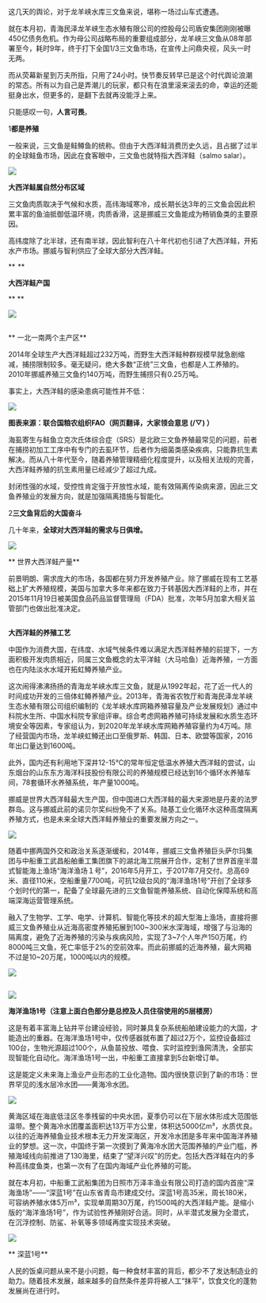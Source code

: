 这几天的舆论，对于龙羊峡水库三文鱼来说，堪称一场过山车式遭遇。

就在本月初，青海民泽龙羊峡生态水殖有限公司的控股母公司盾安集团刚刚被曝450亿债务危机。作为母公司战略布局的重要组成部分，龙羊峡三文鱼从08年部署至今，耗时9年，终于打下全国1/3三文鱼市场，在宣传上问鼎央视，风头一时无两。

而从荧幕新星到万夫所指，只用了24小时。快节奏反转早已是这个时代舆论浪潮的常态。所有以为自己是弄潮儿的玩家，都只有在浪里滚来滚去的命，幸运的还能挺身出水，但更多的，是翻下去就再没能浮上来。

只能感叹一句，**人言可畏**。

1**都是养殖**

一般来说，三文鱼是鲑鳟鱼的统称。但由于大西洋鲑消费历史久远，且占据了过半的全球鲑鱼市场，因此在食客眼中，三文鱼也就特指大西洋鲑（salmo salar）。 

**![](http://public.iwangpo.com/FhKaSs3mwvgR7qrOXih-zcrwaCoi.jpg?imageView2/2/w/600)**

**大西洋鲑属自然分布区域**

三文鱼肉质取决于气候和水质，高纬海域寒冷，成长期长达3年的三文鱼会因此积累丰富的鱼油抵御低温环境，肉质香滑，这是挪威三文鱼能成为畅销鱼类的主要原因。

高纬度除了北半球，还有南半球，因此智利在八十年代初也引进了大西洋鲑，开拓水产市场。挪威与智利供应了全球大部分大西洋鲑。

**![](data:image/gif;base64,iVBORw0KGgoAAAANSUhEUgAAAAEAAAABCAYAAAAfFcSJAAAADUlEQVQImWNgYGBgAAAABQABh6FO1AAAAABJRU5ErkJggg==)
**

**大西洋鲑产国**

**
**

**![](http://public.iwangpo.com/FiUC0RIPcutgugUf7Sy3OuMxYs5s.jpg?imageView2/2/w/600)**

**![](data:image/gif;base64,iVBORw0KGgoAAAANSUhEUgAAAAEAAAABCAYAAAAfFcSJAAAADUlEQVQImWNgYGBgAAAABQABh6FO1AAAAABJRU5ErkJggg==)**

** 一北一南两个主产区**

2014年全球生产大西洋鲑超过232万吨，而野生大西洋鲑种群规模早就急剧缩减，捕捞限制较多。毫无疑问，绝大多数“正统”三文鱼，也都是人工养殖的。2010年挪威养殖三文鱼约140万吨，而野生捕捞只有0.25万吨。

事实上，大西洋鲑的感染患病可能性并不低：

**![](http://public.iwangpo.com/FiaPa42nqG-mFsmN5xklINeucc0o.jpg?imageView2/2/w/600)**

**图表来源：联合国粮农组织FAO（网页翻译，大家领会意思 (/▽\) ）**

海虱寄生与鲑鱼立克次氏体综合症（SRS）是北欧三文鱼养殖最常见的问题，前者在捕捞初加工工序中有专门的去虱环节，后者作为细菌类感染疾病，只能靠抗生素解决。而从八十年代至今，随着养殖管理精细化程度提升，以及相关法规的完善，大西洋鲑养殖的抗生素用量已经减少了超过九成。

封闭性强的水域，受控性肯定强于开放性水域，能有效隔离传染病来源，因此三文鱼养殖业的发展方向，就是加强隔离措施与智能化。

2**三文鱼背后的大国奋斗**

几十年来，**全球对大西洋鲑的需求与日俱增。**

**![](http://public.iwangpo.com/FrO7_iPwGyhoELrEb4RwiCJbPoiG.jpg?imageView2/2/w/600)**

** 世界大西洋鲑产量**

前景明朗、需求庞大的市场，各国都在努力开发养殖产业。除了挪威在现有工艺基础上扩大养殖规模，美国与加拿大多年来都在致力于转基因大西洋鲑的上市，并在2015年11月19日被美国食品药品监督管理局（FDA）批准，次年5月加拿大相关监管部门也做出批准决定。

 **![](data:image/gif;base64,iVBORw0KGgoAAAANSUhEUgAAAAEAAAABCAYAAAAfFcSJAAAADUlEQVQImWNgYGBgAAAABQABh6FO1AAAAABJRU5ErkJggg==)**

**大西洋鲑的养殖工艺**

中国作为消费大国，在纬度、水域气候条件难以满足大西洋鲑养殖的前提下，一方面积极开发肉质相近，同属三文鱼概念的太平洋鲑（大马哈鱼）近海养殖，一方面也在内陆淡水水域开拓虹鳟养殖产业。

这次闹得沸沸扬扬的青海龙羊峡水库三文鱼，就是从1992年起，花了近一代人的时间成功开发的三倍体虹鳟养殖产业。2013年，青海省农牧厅和青海民泽龙羊峡生态水殖有限公司组织编制的《龙羊峡水库网箱养殖容量及产业发展规划》通过中科院水生所、中国水科院专家组评审。综合考虑网箱养殖可持续发展和水质生态环境安全等因素，专家组认为，到2020年龙羊峡水库网箱养殖容量约为4万吨。除了经营国内市场，龙羊峡虹鳟还出口至俄罗斯、韩国、日本、欧盟等国家，2016年出口量达到1600吨。

此外，国内还有利用地下深井12-15℃的常年恒定低温水养殖大西洋鲑的尝试，山东烟台的山东东方海洋科技股份有限公司的养殖规模已经达到16个循环水养殖车间，78套循环水养殖系统，年产量1000吨。

挪威是世界大西洋鲑最大生产国，但中国进口大西洋鲑的最大来源地是丹麦的法罗群岛。这与挪威此前的诺贝尔奖纠纷免不了关系。陆基工业化循环水这种高度隔离养殖方式，也是未来全球大西洋鲑养殖业的重要发展方向之一。

![](http://public.iwangpo.com/Fpee0TPo2KoydscFFMgorY5QWDU1.jpg?imageView2/2/w/600)

 

随着中挪两国外交和政治关系逐渐缓和，2014年，挪威三文鱼养殖巨头萨尔玛集团与中船重工武昌船舶重工集团旗下的湖北海工院展开合作，定制了世界首座半潜式智能海上渔场“海洋渔场１号”，2016年5月开工，于2017年7月交付。总高69米、直径110米，空船重量7700吨，可抗12级台风的“海洋渔场1号”开创了全球多个划时代的第一，配备了全球最先进的三文鱼智能养殖系统、自动化保障系统和高端深海运营管理系统。

融入了生物学、工学、电学、计算机、智能化等技术的超大型海上渔场，直接将挪威三文鱼养殖业从近海高密度养殖拓展到100~300米水深海域，增强了与沿海的隔离度，避免了近海养殖的污染与疾病风险，实现了3~7个人年产150万尾，约8000吨三文鱼，死亡率低于2%的空前效率。而此前挪威的近海养殖，最大网箱不过是10~20万尾，1000吨以内的规模。

![](http://public.iwangpo.com/Fh7g3cagQv40auiPNcjNzUUhxz7Q.jpg?imageView2/2/w/600)

**![](data:image/gif;base64,iVBORw0KGgoAAAANSUhEUgAAAAEAAAABCAYAAAAfFcSJAAAADUlEQVQImWNgYGBgAAAABQABh6FO1AAAAABJRU5ErkJggg==)**

**![](http://public.iwangpo.com/Fq6vcp97yp65_rpd2Jnflds2Z0bm.jpg?imageView2/2/w/600)**

**海洋渔场1号（注意上面白色部分是总控及人员住宿使用的5层楼房）**

这是有着丰富海上钻井平台建设经验，同时兼具复杂系统船舶建设能力的大国，才能造出的重器。在海洋渔场1号中，仅传感器就布置了超过2万个，监控设备超过100台，生物光源超过100个，从鱼苗投放、喂食、实时监控到渔网清洗，全部实现智能化自动化。海洋渔场1号一出，中船重工直接拿到5台新增订单。

这是能定义未来海上渔业产业形态的工业化造物。国内很快意识到了新的市场：世界罕见的浅水层冷水团——黄海冷水团。

![](http://public.iwangpo.com/Fu0_RAf1F4QVoZhaZ6xJqaHVrh-5.jpg?imageView2/2/w/600)

黄海区域在海底低洼区冬季残留的中央水团，夏季仍可以在下层水体形成大范围低温带。整个黄海冷水团覆盖面积达13万平方公里，体积达5000亿m³，水质优良。以往的近海养殖鱼业技术根本无力开发深海区，开发冷水团是多年来中国海洋养殖业的梦想。这一次，中国终于第一次摸到了黄海冷水团大范围养殖的产业门槛，养殖海域线向前推进了130海里，结束了“望洋兴叹”的历史。包括大西洋鲑在内的多种高纬度鱼类，也第一次有了在国内海域产业化养殖的可能。

就在本月初，中船重工武船集团为日照市万泽丰渔业有限公司打造的国内首座“深海渔场”——“深蓝1号”在山东省青岛市建成交付。深蓝1号高35米，周长180米，可容纳养殖水体5万m³，实现单周期30万尾，约1500吨的大西洋鲑产能。是缩小版的“海洋渔场1号”，作为试验性养殖刚好合适。同时，从半潜式发展为全潜式，在沉浮控制、防鲨、补氧等多领域再度实现技术突破。

**![](http://public.iwangpo.com/FsNfdpAwqJ5ONh-SI35EFtnYf-2J.jpg?imageView2/2/w/600)**

** 深蓝1号**

人民的饭桌问题从来不是小问题，每一种食材丰富的背后，都少不了发达制造业的助力。随着技术发展，越来越多的自然条件差异将被人工“抹平”，饮食文化的蓬勃发展尚在进行时。